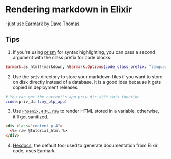# Rendering markdown in Elixir

: just use [Earmark](https://github.com/pragdave/earmark) by [Dave Thomas](https://twitter.com/pragdave).

## Tips

1. If you're using [prism](https://prismjs.com/) for syntax highlighting, you can pass a second argument with the class prefix for code blocks:

```elixir
Earmark.as_html!(markdown, %Earmark.Options{code_class_prefix: "language-"})
```

2. Use the `priv` directory to store your markdown files if you want to store on disk directly instead of a database. It is a good idea because it gets copied in deployment releases.

```elixir
# You can get the current's app priv dir with this function
:code.priv_dir(:my_otp_app)
```

3. Use [`Phoenix.HTML.raw`](https://hexdocs.pm/phoenix_html/Phoenix.HTML.html#raw/1) to render HTML stored in a variable, otherwise, it'll get sanitized.

```html
<div class="content p-4">
  <%= raw @tutorial_html %>
</div>
```

4. [Hexdocs](https://hexdocs.pm/), the default tool used to generate documentation from Elixir code, uses Earmark.
